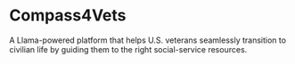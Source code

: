 # Compass4Vets
A Llama-powered platform that helps U.S. veterans seamlessly transition to civilian life by guiding them to the right social-service resources. 
